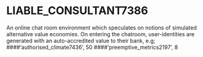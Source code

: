 # LIABLE_CONSULTANT7386

An online chat room environment which speculates on notions of simulated alternative value economies. On entering the chatroom, user-identities are generated with an auto-accredited value to their bank, e.g;
####‘authorised_climate7436’, 50
####‘preemptive_metrics2197’, 8
